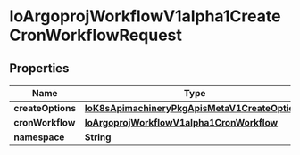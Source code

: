 

# IoArgoprojWorkflowV1alpha1CreateCronWorkflowRequest

## Properties

Name | Type | Description | Notes
------------ | ------------- | ------------- | -------------
**createOptions** | [**IoK8sApimachineryPkgApisMetaV1CreateOptions**](IoK8sApimachineryPkgApisMetaV1CreateOptions.md) |  |  [optional]
**cronWorkflow** | [**IoArgoprojWorkflowV1alpha1CronWorkflow**](IoArgoprojWorkflowV1alpha1CronWorkflow.md) |  |  [optional]
**namespace** | **String** |  |  [optional]



